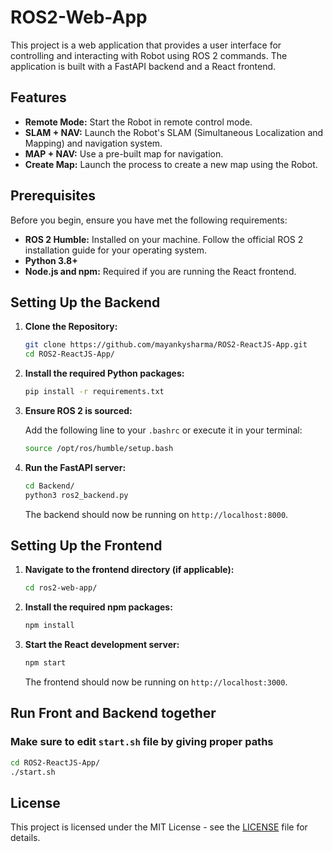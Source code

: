 # ROS2-Web-App

This project is a web application that provides a user interface for controlling and interacting with Robot using ROS 2 commands. The application is built with a FastAPI backend and a React frontend.

## Features

- **Remote Mode:** Start the Robot in remote control mode.
- **SLAM + NAV:** Launch the Robot's SLAM (Simultaneous Localization and Mapping) and navigation system.
- **MAP + NAV:** Use a pre-built map for navigation.
- **Create Map:** Launch the process to create a new map using the Robot.

## Prerequisites

Before you begin, ensure you have met the following requirements:

- **ROS 2 Humble:** Installed on your machine. Follow the official ROS 2 installation guide for your operating system.
- **Python 3.8+**
- **Node.js and npm:** Required if you are running the React frontend.

## Setting Up the Backend

1. **Clone the Repository:**

    ```bash
    git clone https://github.com/mayankysharma/ROS2-ReactJS-App.git
    cd ROS2-ReactJS-App/
    ```

2. **Install the required Python packages:**

    ```bash
    pip install -r requirements.txt
    ```

4. **Ensure ROS 2 is sourced:**

    Add the following line to your `.bashrc` or execute it in your terminal:

    ```bash
    source /opt/ros/humble/setup.bash
    ```

5. **Run the FastAPI server:**

    ```bash
    cd Backend/
    python3 ros2_backend.py
    ```

    The backend should now be running on `http://localhost:8000`.

## Setting Up the Frontend

1. **Navigate to the frontend directory (if applicable):**

    ```bash
    cd ros2-web-app/
    ```

2. **Install the required npm packages:**

    ```bash
    npm install
    ```

3. **Start the React development server:**

    ```bash
    npm start
    ```

    The frontend should now be running on `http://localhost:3000`.

## Run Front and Backend together
### Make sure to edit `start.sh` file by giving proper paths 
```bash
cd ROS2-ReactJS-App/
./start.sh
```

## License

This project is licensed under the MIT License - see the [LICENSE](LICENSE) file for details.
